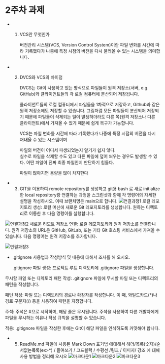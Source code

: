 # 2주차 과제
* 1. VCS란 무엇인가

     버전관리 시스템(VCS, Version Control System)이란 파일 변화를 시간에 따라 기록했다가 나중에 특정 시점의 버전을 다시 불러올 수 있는 시스템을 의미합니다.

* 2. DVCS와 VCS의 차이점

     DVCS는 Git이 사용하고 있는 방식으로 파일들이 원격 저장소(서버, e.g. GitHub)와 클라이언트들의 각 로컬 컴퓨터에 분산되어 저장됩니다.

     클라이언트들의 로컬 컴퓨터에서 파일들을 1차적으로 저장하고, Github과 같은 원격 저장소에도 저장할 수 있습니다. 그림처럼 모든 파일들이 분산되어 저장되기 때문에 파일들이 삭제되는 일이 발생하더라도 다른 쪽(원격 저장소나 다른 클라이언트)에서 가져올 수 있기 때문에 쉽게 복구가 가능합니다.


     VCS는 파일 변화를 시간에 따라 기록했다가 나중에 특정 시점의 버전을 다시 꺼내올 수 있는 시스템이며
 
     파일의 버전이 어디서 파생되었는지 알기가 쉽지 않다.     
     실수로 파일을 삭제할 수도 있고 다른 파일에 덮어 씌우는 경우도 발생할 수 있다.
     어떤 파일이 진짜 최종 파일인지 판단하기 힘들다.

     파일이 많아지면 용량을 많이 차지한다

* 3. GIT을 이용하여 remote repository를 생성하고 git용 bash 로 새로 initialize한 local repository랑 연결하는 과정을 스크린샷과 함께 각 명령어의 자세한 설명을 작성하시오. 이때 브랜치명은 main으로 합니다.
![연결과정1](https://github.com/yuh2327015/programig-patern/assets/127164406/a417a50a-2a37-4247-85ff-87258f95178b)
    로컬 레포지토리 생성: 로컬 머신에 새로운 Git 레포지토리를 생성합니다. 원하는 디렉토리로 이동한 후 다음 명령어를 실행합니다.    

![연결과정2](https://github.com/yuh2327015/programig-patern/assets/127164406/b05f86c0-e969-417e-926e-3624f9dd91d8)
    새로운 리모트 저장소 연결: 로컬 레포지토리와 원격 저장소를 연결합니다. 원격 저장소의 URL은 GitHub, GitLab, 또는 기타 Git 호스팅 서비스에서 가져올 수 있습니다. 다음 명령어는 원격 저장소를 추가합니다.

![연결과정3](https://github.com/yuh2327015/programig-patern/assets/127164406/950f65da-2811-4f2c-ad1b-1f037f83e2cb)
    

     
   
     
* .gitignore 사용법과 작성방식 및 내용에 대해서 조사를 해 오시오.


  .gitignore 파일 생성: 프로젝트 루트 디렉토리에 .gitignore 파일을 생성합니다.

무시할 파일 또는 디렉토리 패턴 작성: .gitignore 파일에 무시할 파일 또는 디렉토리의 패턴을 작성합니다.

패턴 작성: 파일 또는 디렉토리의 경로나 확장자를 작성합니다. 이 때, 와일드카드(*)나 경로 구분자(/) 등을 사용하여 패턴을 지정합니다.

주석: 주석은 #으로 시작하며, 해당 줄은 무시됩니다. 주석을 사용하여 다른 개발자에게 파일을 무시하는 이유나 작성 규칙을 설명할 수 있습니다.

적용: .gitignore 파일을 작성한 후에는 Git이 해당 파일을 인식하도록 커밋해야 합니다.

* 5. ReadMe.md 파일에 사용된 Mark Down 표기법 에대해서 헤더/목록(숫자)/순서없는목록(ex>*) / 들여쓰기 / 코드블럭 / 수평선 /링크 / 이미지/ 강조 
에 대해 사용 방법을 정리해 오시오
![마크다운1](https://github.com/yuh2327015/programig-patern/assets/127164406/7dd2ca93-5e2a-4164-9fa2-fe6e5c68a367)
![마크다운2](https://github.com/yuh2327015/programig-patern/assets/127164406/4c628bf3-5ca3-4564-8605-639ebeaefbe9)
![마크다운3](https://github.com/yuh2327015/programig-patern/assets/127164406/7f20b190-7eb9-4fa5-8c09-4ae8686deb97)


